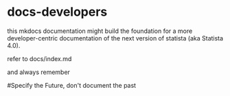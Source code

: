 # docs-developers
this mkdocs documentation might build the foundation for a more developer-centric documentation of the next version of statista (aka Statista 4.0).

refer to docs/index.md

and always remember

#Specify the Future, don't document the past
